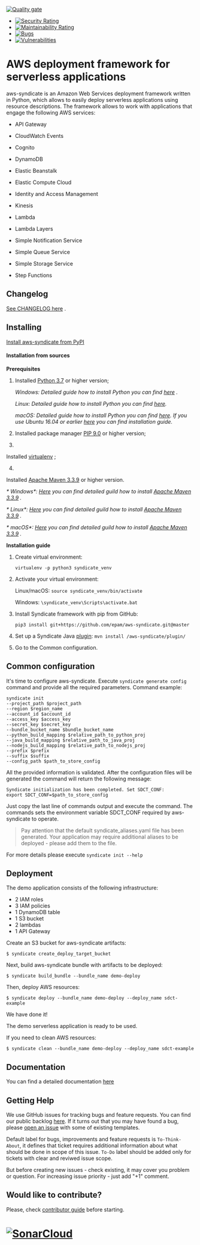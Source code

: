 [![Quality gate](https://sonarcloud.io/api/project_badges/quality_gate?project=aws-syndicate)](https://sonarcloud.io/dashboard?id=aws-syndicate)

* [![Security Rating](https://sonarcloud.io/api/project_badges/measure?project=aws-syndicate&metric=security_rating)](https://sonarcloud.io/dashboard?id=aws-syndicate)
* [![Maintainability Rating](https://sonarcloud.io/api/project_badges/measure?project=aws-syndicate&metric=sqale_rating)](https://sonarcloud.io/dashboard?id=aws-syndicate)
* [![Bugs](https://sonarcloud.io/api/project_badges/measure?project=aws-syndicate&metric=bugs)](https://sonarcloud.io/dashboard?id=aws-syndicate)
* [![Vulnerabilities](https://sonarcloud.io/api/project_badges/measure?project=aws-syndicate&metric=vulnerabilities)](https://sonarcloud.io/dashboard?id=aws-syndicate)

# AWS deployment framework for serverless applications

aws-syndicate is an Amazon Web Services deployment framework written in Python,
which allows to easily deploy serverless applications using resource
descriptions. The framework allows to work with applications that engage the
following AWS services:

* API Gateway

* CloudWatch Events

* Cognito

* DynamoDB

* Elastic Beanstalk

* Elastic Compute Cloud

* Identity and Access Management

* Kinesis

* Lambda

* Lambda Layers

* Simple Notification Service

* Simple Queue Service

* Simple Storage Service

* Step Functions

## Changelog

[See CHANGELOG here](https://github.com/epam/aws-syndicate/blob/master/CHANGELOG.md "aws-syndicate changelog")
.

## Installing

[Install aws-syndicate from PyPI](https://pypi.org/project/aws-syndicate/ "aws-syndicate on PyPI")

#### Installation from sources

**Prerequisites**

1) Installed [Python 3.7](https://www.python.org/downloads/ "Python 3.7") or
   higher version;

   _*Windows*: Detailed guide how to install Python you can
   find [here](https://www.ics.uci.edu/~pattis/common/handouts/pythoneclipsejava/python.html "here")
   ._

   _*Linux*: Detailed guide how to install Python you can
   find [here](https://docs.python-guide.org/starting/install3/linux/ "here")._

   _*macOS*: Detailed guide how to install Python you can
   find [here](https://wsvincent.com/install-python3-mac/ "here"). If you use
   Ubuntu 16.04 or
   earlier [here](https://www.pytorials.com/install-python36-on-ubuntu/ "here")
   you can find installation guide._

2) Installed package manager [PIP 9.0](https://pypi.org/project/pip/ "PIP 9.0")
   or higher version;
3)

Installed [virtualenv](https://virtualenv.pypa.io/en/latest/installation.html "virtualenv")
;

4)

Installed [Apache Maven 3.3.9](https://maven.apache.org/download.cgi "Apache Maven 3.3.9")
or higher version.

_*
Windows*: [Here](https://docs.wso2.com/display/IS323/Installing+Apache+Maven+on+Windows "Here")
you can find detailed guild how to
install [Apache Maven 3.3.9](https://maven.apache.org/download.cgi "Apache Maven 3.3.9")
._

_*
Linux*: [Here](https://www.baeldung.com/install-maven-on-windows-linux-mac "Here")
you can find detailed guild how to
install [Apache Maven 3.3.9](https://maven.apache.org/download.cgi "Apache Maven 3.3.9")
._

_*
macOS*: [Here](https://www.baeldung.com/install-maven-on-windows-linux-mac "Here")
you can find detailed guild how to
install [Apache Maven 3.3.9](https://maven.apache.org/download.cgi "Apache Maven 3.3.9")
._

**Installation guide**

1) Create virtual environment:

   `virtualenv -p python3 syndicate_venv`

2) Activate your virtual environment:

   Linux/macOS:
   `source syndicate_venv/bin/activate`

   Windows:
   `\syndicate_venv\Scripts\activate.bat`

3) Install Syndicate framework with pip from GitHub:

   `pip3 install git+https://github.com/epam/aws-syndicate.git@master`
4) Set up a Syndicate
   Java [plugin](https://github.com/epam/aws-syndicate/tree/master/plugin "plugin"):
   `mvn install /aws-syndicate/plugin/`

5) Go to the Common configuration.

## Common configuration

It's time to configure aws-syndicate. Execute `syndicate generate config`
command and provide all the required parameters. Command example:

    syndicate init 
    --project_path $project_path 
    --region $region_name 
    --account_id $account_id 
    --access_key $access_key 
    --secret_key $secret_key
    --bundle_bucket_name $bundle_bucket_name 
    --python_build_mapping $relative_path_to_python_proj
    --java_build_mapping $relative_path_to_java_proj 
    --nodejs_build_mapping $relative_path_to_nodejs_proj
    --prefix $prefix 
    --suffix $suffix 
    --config_path $path_to_store_config

All the provided information is validated. After the configuration files will be
generated the command will return the following message:

    Syndicate initialization has been completed. Set SDCT_CONF:
    export SDCT_CONF=$path_to_store_config

Just copy the last line of commands output and execute the command. The commands
sets the environment variable SDCT_CONF required by aws-syndicate to operate.

> Pay attention that the default syndicate_aliases.yaml file has been generated.
> Your application may require additional aliases to be deployed - please add them to the file.

For more details please execute `syndicate init --help`

Deployment
------------
The demo application consists of the following infrastructure:

* 2 IAM roles
* 3 IAM policies
* 1 DynamoDB table
* 1 S3 bucket
* 2 lambdas
* 1 API Gateway

Create an S3 bucket for aws-syndicate artifacts:

    $ syndicate create_deploy_target_bucket

Next, build aws-syndicate bundle with artifacts to be deployed:

    $ syndicate build_bundle --bundle_name demo-deploy

Then, deploy AWS resources:

    $ syndicate deploy --bundle_name demo-deploy --deploy_name sdct-example

We have done it!

The demo serverless application is ready to be used.

If you need to clean AWS resources:

    $ syndicate clean --bundle_name demo-deploy --deploy_name sdct-example

Documentation
------------
You can find a detailed
documentation [here](https://github.com/epam/aws-syndicate/blob/master/docs/01_sdct_quick_start.pdf)

Getting Help
------------

We use GitHub issues for tracking bugs and feature requests. You can find our
public backlog [here](https://github.com/epam/aws-syndicate/projects/1). If it
turns out that you may have found a bug,
please [open an issue](https://github.com/epam/aws-syndicate/issues/new/choose)
with some of existing templates.

Default label for bugs, improvements and feature requests is `To-Think-About`,
it defines that ticket requires additional information about what should be done
in scope of this issue.
`To-Do` label should be added only for tickets with clear and reviwed issue
scope.

But before creating new issues - check existing, it may cover you problem or
question. For increasing issue priority - just add "+1" comment.

Would like to contribute?
-------------------------

Please,
check [contributor guide](https://github.com/epam/aws-syndicate/blob/master/CONTRIBUTING.md)
before starting.

# [![SonarCloud](https://sonarcloud.io/images/project_badges/sonarcloud-white.svg)](https://sonarcloud.io/dashboard?id=aws-syndicate)
